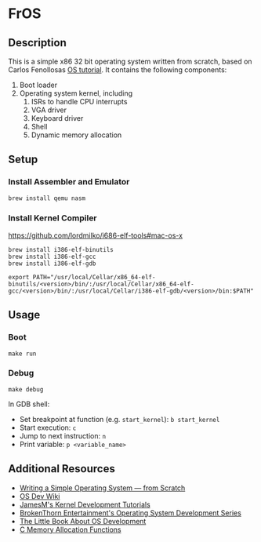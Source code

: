 # FrOS

## Description

This is a simple x86 32 bit operating system written from scratch, based on Carlos Fenollosas [OS tutorial](https://github.com/cfenollosa/os-tutorial). It contains the following components:

1. Boot loader
2. Operating system kernel, including
    1. ISRs to handle CPU interrupts
    2. VGA driver
    3. Keyboard driver
    4. Shell
    5. Dynamic memory allocation

## Setup

### Install Assembler and Emulator

```bash
brew install qemu nasm
```

### Install Kernel Compiler

https://github.com/lordmilko/i686-elf-tools#mac-os-x

```
brew install i386-elf-binutils
brew install i386-elf-gcc
brew install i386-elf-gdb
```

```
export PATH="/usr/local/Cellar/x86_64-elf-binutils/<version>/bin/:/usr/local/Cellar/x86_64-elf-gcc/<version>/bin/:/usr/local/Cellar/i386-elf-gdb/<version>/bin:$PATH"
```

## Usage

### Boot

```
make run
```

### Debug

```
make debug
```

In GDB shell:

- Set breakpoint at function (e.g. `start_kernel`): `b start_kernel`
- Start execution: `c`
- Jump to next instruction: `n`
- Print variable: `p <variable_name>`

## Additional Resources

- [Writing a Simple Operating System — from Scratch](https://www.cs.bham.ac.uk/~exr/lectures/opsys/10_11/lectures/os-dev.pdf)
- [OS Dev Wiki](https://wiki.osdev.org/Meaty_Skeleton)
- [JamesM's Kernel Development Tutorials](https://web.archive.org/web/20160412174753/http://www.jamesmolloy.co.uk/tutorial_html/index.html)
- [BrokenThorn Entertainment's Operating System Development Series](http://www.brokenthorn.com/Resources/OSDevIndex.html)
- [The Little Book About OS Development](https://littleosbook.github.io/)
- [C Memory Allocation Functions](http://www.sunshine2k.de/articles/coding/cmemalloc/cmemory.html)
